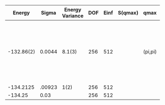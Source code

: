 | Energy     | Sigma  | Energy Variance | DOF | Einf | S(qmax) | qmax    | Method                                                       | Reference |
|------------|--------|-----------------|-----|------|---------|---------|--------------------------------------------------------------|-----------|
| -132.86(2) | 0.0044 | 8.1(3)          | 256 | 512  |         | (pi,pi) | mVMC with SU(2) and momentum projections (gamma point) + RBM + Lanczos, (U=8) | [code](https://github.com/varbench/methods/blob/main/scripts/Hubbard/square_256_PA_128_8/mVMC/mVMC.sh) |
| -134.2125  | .00923 | 1(2)            | 256 | 512  |         |         | VAFQMC                                                       | [paper](https://journals.aps.org/prb/abstract/10.1103/PhysRevB.107.115133) |
| -134.25    | 0.03   |                 | 256 | 512  |         |         | AFQMC                                                        | [paper](https://journals.aps.org/prb/abstract/10.1103/PhysRevB.94.085103) |
